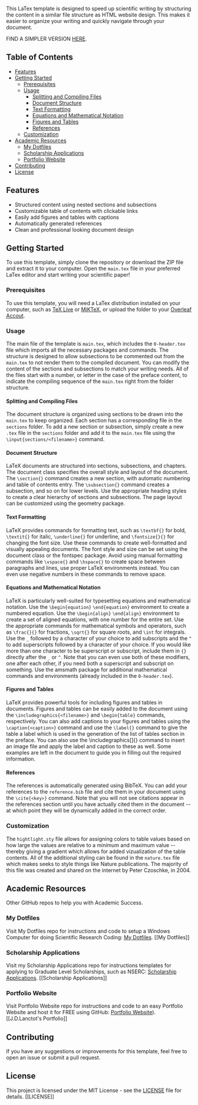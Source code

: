 This LaTex template is designed to speed up scientific writing by structuring the content in a similar file structure as HTML website design. This makes it easier to organize your writing and quickly navigate through your document.

FIND A SIMPLER VERSION [HERE](https://github.com/JDLanctot/latex_lab_report).

## Table of Contents

- [Features](#features)
- [Getting Started](#getting-started)
	- [Prerequisites](#prerequisites)
	- [Usage](#usage)
		- [Splitting and Compiling Files](#splitting-and-compiling-files)
		- [Document Structure](#document-structure)
		- [Text Formatting](#text-formatting)
		- [Equations and Mathematical Notation](#equations-and-mathematical-notation)
		- [Figures and Tables](#figures-and-tables)
		- [References](#references)
	- [Customization](#customization)
- [Academic Resources](#academic-resources)
	- [My Dotfiles](#my-dotfiles)
	- [Scholarship Applications](#scholarship-applications)
	- [Portfolio Website](#portfolio-website)
- [Contributing](#contributing)
- [License](#license)

## Features

- Structured content using nested sections and subsections
- Customizable table of contents with clickable links
- Easily add figures and tables with captions
- Automatically generated references
- Clean and professional looking document design

## Getting Started

To use this template, simply clone the repository or download the ZIP file and extract it to your computer. Open the `main.tex` file in your preferred LaTex editor and start writing your scientific paper!

### Prerequisites

To use this template, you will need a LaTex distribution installed on your computer, such as [TeX Live](https://www.tug.org/texlive/) or [MiKTeX](https://miktex.org/), or upload the folder to your [Overleaf Accout](https://www.overleaf.com).

### Usage

The main file of the template is `main.tex`, which includes the `0-header.tex` file which imports all the necessary packages and commands. The structure is designed to allow subsections to be commented out from the `main.tex` to not render them to the compiled document. You can modify the content of the sections and subsections to match your writing needs. All of the files start with a number, or letter in the case of the preface content, to indicate the compiling sequence of the `main.tex` right from the folder structure.

#### Splitting and Compiling Files

The document structure is organized using sections to be drawn into the `main.tex` to keep organized. Each section has a corresponding file in the `sections` folder. To add a new section or subsection, simply create a new `.tex` file in the `sections` folder and add it to the `main.tex` file using the `\input{sections/<filename>}` command.

#### Document Structure

LaTeX documents are structured into sections, subsections, and chapters. The document class specifies the overall style and layout of the document. The `\section{}` command creates a new section, with automatic numbering and table of contents entry. The `\subsection{}` command creates a subsection, and so on for lower levels. Use the appropriate heading styles to create a clear hierarchy of sections and subsections. The page layout can be customized using the geometry package.

#### Text Formatting

LaTeX provides commands for formatting text, such as `\textbf{}` for bold, `\textit{}` for italic, `\underline{}` for underline, and `\fontsize{}{}` for changing the font size. Use these commands to create well-formatted and visually appealing documents. The font style and size can be set using the document class or the fontspec package. Avoid using manual formatting commands like `\vspace{}` and `\hspace{}` to create space between paragraphs and lines, use proper LaTeX environments instead. You can even use negative numbers in these commands to remove space.

#### Equations and Mathematical Notation

LaTeX is particularly well-suited for typesetting equations and mathematical notation. Use the `\begin{equation}` `\end{equation}` environment to create a numbered equation. Use the `\begin{align}` `\end{align}` environment to create a set of aligned equations, with one number for the entire set. Use the appropriate commands for mathematical symbols and operators, such as `\frac{}{}` for fractions, `\sqrt{}` for square roots, and `\int` for integrals. Use the `_` followed by a character of your choice to add subscripts and the `^` to add superscripts followed by a character of your choice. If you would like more than one character to be superscript or subscript, include them in `{}` directly after the `_` or `^`. Note that you can even use both of these modifiers, one after each other, if you need both a superscript and subscript on something. Use the amsmath package for additional mathematical commands and environments (already included in the `0-header.tex`).

#### Figures and Tables

LaTeX provides powerful tools for including figures and tables in documents. Figures and tables can be easily added to the document using the `\includegraphics{<filename>}` and `\begin{table}` commands, respectively. You can also add captions to your figures and tables using the `\caption{<caption>}` command and use the `\label{}` command to give the table a label which is used in the generation of the list of tables section in the preface. You can also use the \includegraphics[]{} command to insert an image file and apply the label and caption to these as well. Some examples are left in the document to guide you in filling out the required information.

#### References

The references is automatically generated using BibTeX. You can add your references to the `reference.bib` file and cite them in your document using the `\cite{<key>}` command. Note that you will not see citations appear in the references section until you have actually cited them in the document -- at which point they will be dynamically added in the correct order.

### Customization

The `hightlight.sty` file allows for assigning colors to table values based on how large the values are relative to a minimum and maximum value -- thereby giving a gradient which allows for added vizualization of the table contents. All of the additional styling can be found in the `nature.tex` file which makes seeks to style things like Nature publications. The majority of this file was created and shared on the internet by Peter Czoschke, in 2004.

## Academic Resources
Other GitHub repos to help you with Academic Success.

### My Dotfiles
Visit My Dotfiles repo for instructions and code to setup a Windows Computer for doing Scientific Research Coding: [My Dotfiles](https://github.com/JDLanctot/dotfiles). [[My Dotfiles]]

### Scholarship Applications
Visit my Scholarship Applications repo for instructions templates for applying to Graduate Level Scholarships, such as NSERC: [Scholarship Applications](https://github.com/JDLanctot/Scholarship-Applications). [[Scholarship Applications]]

### Portfolio Website
Visit Portfolio Website repo for instructions and code to an easy Portfolio Website and host it for FREE using GitHub: [Portfolio Website](https://github.com/JDLanctot/jdlanctot.github.io)). [[J.D.Lanctot's Portfolio]]

## Contributing

If you have any suggestions or improvements for this template, feel free to open an issue or submit a pull request.

## License

This project is licensed under the MIT License - see the [LICENSE](LICENSE.md) file for details. [[LICENSE]]

